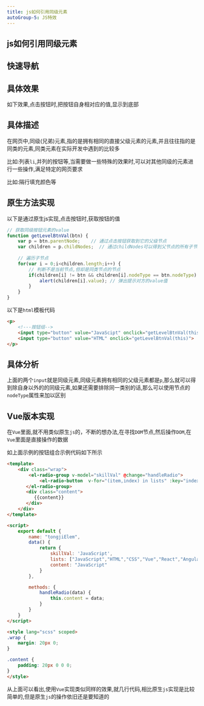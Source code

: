 ```yaml
---
title: js如何引用同级元素
autoGroup-5: JS特效
---
```


## js如何引用同级元素

## 快速导航

<TOC />

## 具体效果

如下效果,点击按钮时,把按钮自身相对应的值,显示到底部

<jingdiantexiao-tongjiElem />


## 具体描述

在网页中,同级(兄弟)元素,指的是拥有相同的直接父级元素的元素,并且往往指的是同类的元素,同类元素在实际开发中遇到的比较多

比如:列表`li`,并列的按钮等,当需要做一些特殊的效果时,可以对其他同级的元素进行一些操作,满足特定的网页要求

比如:隔行填充颜色等

## 原生方法实现

以下是通过原生js实现,点击按钮时,获取按钮的值
```js
// 获取同级按钮元素的value
function getLevelBtnVal(btn) {
    var p = btn.parentNode;    // 通过点击按钮获取到它的父级节点
    var children = p.childNodes;  // 通过childNodes可以得到父节点的所有子节点
    
    // 遍历子节点
    for(var i = 0;i<children.length;i++) {
        // 判断不是当前节点,但却是同类节点的节点
        if(children[i] != btn && children[i].nodeType == btn.nodeType) {
            alert(children[i].value); // 弹出提示对方的value值
        }
    }
}
```
以下是`html`模板代码
```html
<p>
    <!---按钮组-->
    <input type="button" value="JavaScipt" onclick="getLevelBtnVal(this)" />
    <input type="button" value="HTML" onclick="getLevelBtnVal(this)">
</p>
```

## 具体分析

上面的两个`input`就是同级元素,同级元素拥有相同的父级元素都是`p`,那么就可以得到除自身以外的的同级元素,如果还需要排除同一类别的话,那么可以使用节点的`nodeType`属性来加以区别

## Vue版本实现

在`Vue`里面,就不用类似原生`js`的，不断的想办法,在寻找`DOM`节点,然后操作`DOM`,在`Vue`里面是直接操作的数据

如上面示例的按钮组合示例代码如下所示
```html
<template>
    <div class="wrap">
        <el-radio-group v-model="skillVal" @change="handleRadio">
            <el-radio-button  v-for="(item,index) in lists" :key="index" :label="item">{{item}}</el-radio-button>
       </el-radio-group>
       <div class="content">
          {{content}}
       </div>
    </div>
</template>

<script>
    export default {
        name: "tongjiElem",
        data() {
            return {
                skillVal: 'JavaScript',
                lists: ["JavaScript","HTML","CSS","Vue","React","Angular"],
                content: "JavaScript"
            }
        },

        methods: {
            handleRadio(data) {
                this.content = data;
            }
        }
    }
</script>

<style lang="scss" scoped>
.wrap {
    margin: 20px 0;
}

.content {
    padding: 20px 0 0 0;
}
</style>
```

从上面可以看出,使用`Vue`实现类似同样的效果,就几行代码,相比原生`js`实现是比较简单的,但是原生`js`的操作依旧还是要知道的

<footer-FooterLink :isShareLink="false" :isDaShang="true" />
<footer-FeedBack />